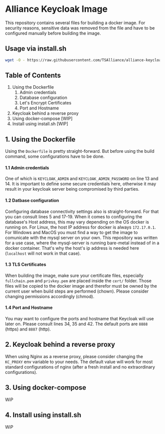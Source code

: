 # Alliance Keycloak Image
This repository contains several files for building a docker image.
For security reasons, sensitive data was removed from the file and have to be
configured manually before building the image.

## Usage via install.sh
```bash
wget -O - https://raw.githubusercontent.com/TSAlliance/alliance-keycloak/main/install.sh | bash
```

## Table of Contents
1. Using the Dockerfile
    1. Admin credentials
    2. Database configuration
    3. Let's Encrypt Certificates
    4. Port and Hostname
2. Keycloak behind a reverse proxy
3. Using docker-compose [WIP]
4. Install using install.sh [WIP]


## 1. Using the Dockerfile
Using the `Dockerfile` is pretty straight-forward. But before using the build command, some configurations have to be done.

#### 1.1 Admin credentials
One of which is `KEYCLOAK_ADMIN` and `KEYCLOAK_ADMIN_PASSWORD` on line 13 and 14. It is important to define some secure
credentials here, otherwise it may result in your keycloak server being compromised by third parties.

#### 1.2 Datbase configuration
Configuring database connectivity settings also is straight-forward. For that you can consult lines 5 and 17-19. When it comes to configuring the database's Host address, this may vary depending on the OS docker is running on. For Linux, the host IP address for docker is always `172.17.0.1`. For Windows and MacOS you must find a way to get the image to comunicate with the mysql server on your own. This repository was written for a use case, where the mysql-server is running bare-metal instead of in a docker container. That's why the host's ip address is needed here (`localhost` will not work in that case).

#### 1.3 TLS Certificates
When building the image, make sure your certificate files, especially `fullchain.pem` and `privkey.pem` are placed inside the `cert/` folder. Those files will be copied to the docker image and therefor must be owned by the current user when build steps are performed (chown). Please consider changing permissions accordingly (chmod).

#### 1.4 Port and Hostname
You may want to configure the ports and hostname that Keycloak will use later on. Please consult lines 34, 35 and 42. The default ports are `8888` (https) and `8887` (http).


## 2. Keycloak behind a reverse proxy
When using Nginx as a reverse proxy, please consider changing the `KC_PROXY` env variable to your needs. The default value will work for most standard configurations of nginx (after a fresh install and no extraordinary configurations).



## 3. Using docker-compose
WiP

## 4. Install using install.sh
WiP

